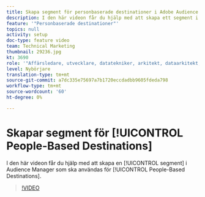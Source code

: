 ```yaml
---
title: Skapa segment för personbaserade destinationer i Adobe Audience Manager
description: I den här videon får du hjälp med att skapa ett segment i Audience Manager som ska användas för personbaserade destinationer.
feature: '"Personbaserade destinationer"'
topics: null
activity: setup
doc-type: feature video
team: Technical Marketing
thumbnail: 29236.jpg
kt: 3690
role: '"Affärsledare, utvecklare, datatekniker, arkitekt, dataarkitekt, administratör, ledare"'
level: Nybörjare
translation-type: tm+mt
source-git-commit: a7dc335e75697a7b1720eccdadbb9605fdeda798
workflow-type: tm+mt
source-wordcount: '60'
ht-degree: 0%

---
```



# Skapar segment för [!UICONTROL People-Based Destinations]

I den här videon får du hjälp med att skapa en [!UICONTROL segment] i Audience Manager som ska användas för [!UICONTROL People-Based Destinations].

>[!VIDEO](https://video.tv.adobe.com/v/29236/?quality=12)
